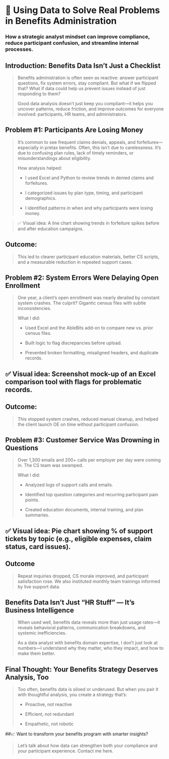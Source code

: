 # 🧠 Using Data to Solve Real Problems in Benefits Administration
### How a strategic analyst mindset can improve compliance, reduce participant confusion, and streamline internal processes.

## Introduction: Benefits Data Isn’t Just a Checklist
> Benefits administration is often seen as reactive: answer participant questions, fix system errors, stay compliant. But what if we flipped that? What if data could help us prevent issues instead of just responding to them?
> 
> Good data analysis doesn’t just keep you compliant—it helps you uncover patterns, reduce friction, and improve outcomes for everyone involved: participants, HR teams, and administrators.
> 

## Problem #1: Participants Are Losing Money
> It’s common to see frequent claims denials, appeals, and forfeitures—especially in pretax benefits. Often, this isn’t due to carelessness. It’s due to confusing plan rules, lack of timely reminders, or misunderstandings about eligibility.
>
> How analysis helped:
>
> * I used Excel and Python to review trends in denied claims and forfeitures.
> 
> * I categorized issues by plan type, timing, and participant demographics.
>
> * I identified patterns in when and why participants were losing money.
>

> ✅ Visual idea: A line chart showing trends in forfeiture spikes before and after education campaigns.
>

## Outcome:
> This led to clearer participant education materials, better CS scripts, and a measurable reduction in repeated support cases.
> 

## Problem #2: System Errors Were Delaying Open Enrollment
> One year, a client’s open enrollment was nearly derailed by constant system crashes. The culprit? Gigantic census files with subtle inconsistencies.
>
> What I did:
>
> * Used Excel and the AbleBits add-on to compare new vs. prior census files.
> * Built logic to flag discrepancies before upload.
> 
> * Prevented broken formatting, misaligned headers, and duplicate records.
>

## ✅ Visual idea: Screenshot mock-up of an Excel comparison tool with flags for problematic records.
## Outcome:
> This stopped system crashes, reduced manual cleanup, and helped the client launch OE on time without participant confusion.
> 

## Problem #3: Customer Service Was Drowning in Questions
> Over 1,300 emails and 200+ calls per employer per day were coming in. The CS team was swamped.
>
> What I did:
> * Analyzed logs of support calls and emails.
> 
> * Identified top question categories and recurring participant pain points.
> 
> * Created education documents, internal training, and plan summaries.
>

## ✅ Visual idea: Pie chart showing % of support tickets by topic (e.g., eligible expenses, claim status, card issues).
## Outcome
> Repeat inquiries dropped, CS morale improved, and participant satisfaction rose. We also instituted monthly team trainings informed by live support data.
> 

## Benefits Data Isn’t Just “HR Stuff” — It’s Business Intelligence
> When used well, benefits data reveals more than just usage rates—it reveals behavioral patterns, communication breakdowns, and systemic inefficiencies.
>
> As a data analyst with benefits domain expertise, I don’t just look at numbers—I understand why they matter, who they impact, and how to make them better.
> 

## Final Thought: Your Benefits Strategy Deserves Analysis, Too
> Too often, benefits data is siloed or underused. But when you pair it with thoughtful analysis, you create a strategy that’s:
> * Proactive, not reactive
> 
> * Efficient, not redundant
> 
> * Empathetic, not robotic
>


##📈 Want to transform your benefits program with smarter insights?
> Let’s talk about how data can strengthen both your compliance and your participant experience. Contact me here.
> 

